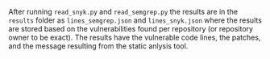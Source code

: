 After running `read_snyk.py` and `read_semgrep.py` the results are in the `results` folder as `lines_semgrep.json` and `lines_snyk.json` where the results are stored based on the vulnerabilities found per repository (or repository owner to be exact). The results have the vulnerable code lines, the patches, and the message resulting from the static anlysis tool.